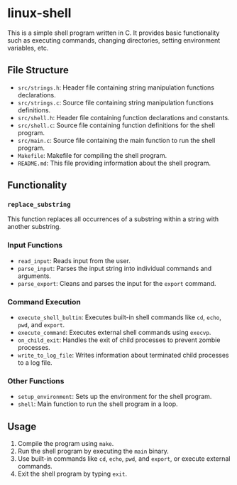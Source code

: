 # linux-shell

This is a simple shell program written in C. It provides basic functionality such as executing commands, changing directories, setting environment variables, etc.

## File Structure

- `src/strings.h`: Header file containing string manipulation functions declarations.
- `src/strings.c`: Source file containing string manipulation functions definitions.
- `src/shell.h`: Header file containing function declarations and constants.
- `src/shell.c`: Source file containing function definitions for the shell program.
- `src/main.c`: Source file containing the main function to run the shell program.
- `Makefile`: Makefile for compiling the shell program.
- `README.md`: This file providing information about the shell program.

## Functionality

### `replace_substring`

This function replaces all occurrences of a substring within a string with another substring.

### Input Functions

- `read_input`: Reads input from the user.
- `parse_input`: Parses the input string into individual commands and arguments.
- `parse_export`: Cleans and parses the input for the `export` command.

### Command Execution

- `execute_shell_bultin`: Executes built-in shell commands like `cd`, `echo`, `pwd`, and `export`.
- `execute_command`: Executes external shell commands using `execvp`.
- `on_child_exit`: Handles the exit of child processes to prevent zombie processes.
- `write_to_log_file`: Writes information about terminated child processes to a log file.

### Other Functions

- `setup_environment`: Sets up the environment for the shell program.
- `shell`: Main function to run the shell program in a loop.

## Usage

1. Compile the program using `make`.
2. Run the shell program by executing the `main` binary.
3. Use built-in commands like `cd`, `echo`, `pwd`, and `export`, or execute external commands.
4. Exit the shell program by typing `exit`.
